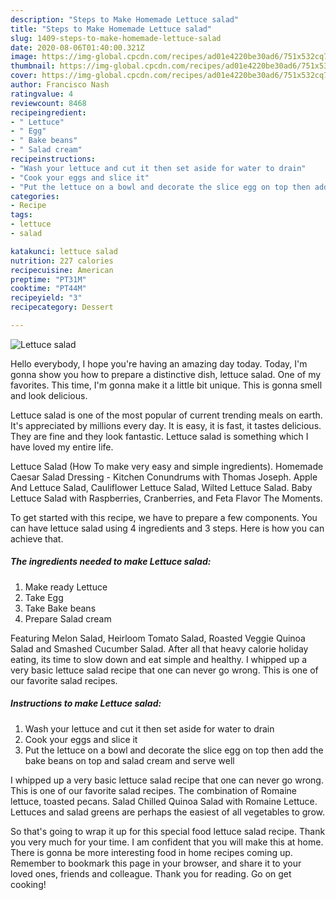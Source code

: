 ```yaml
---
description: "Steps to Make Homemade Lettuce salad"
title: "Steps to Make Homemade Lettuce salad"
slug: 1409-steps-to-make-homemade-lettuce-salad
date: 2020-08-06T01:40:00.321Z
image: https://img-global.cpcdn.com/recipes/ad01e4220be30ad6/751x532cq70/lettuce-salad-recipe-main-photo.jpg
thumbnail: https://img-global.cpcdn.com/recipes/ad01e4220be30ad6/751x532cq70/lettuce-salad-recipe-main-photo.jpg
cover: https://img-global.cpcdn.com/recipes/ad01e4220be30ad6/751x532cq70/lettuce-salad-recipe-main-photo.jpg
author: Francisco Nash
ratingvalue: 4
reviewcount: 8468
recipeingredient:
- " Lettuce"
- " Egg"
- " Bake beans"
- " Salad cream"
recipeinstructions:
- "Wash your lettuce and cut it then set aside for water to drain"
- "Cook your eggs and slice it"
- "Put the lettuce on a bowl and decorate the slice egg on top then add the bake beans on top and salad cream and serve well"
categories:
- Recipe
tags:
- lettuce
- salad

katakunci: lettuce salad 
nutrition: 227 calories
recipecuisine: American
preptime: "PT31M"
cooktime: "PT44M"
recipeyield: "3"
recipecategory: Dessert

---
```



![Lettuce salad](https://img-global.cpcdn.com/recipes/ad01e4220be30ad6/751x532cq70/lettuce-salad-recipe-main-photo.jpg)

Hello everybody, I hope you're having an amazing day today. Today, I'm gonna show you how to prepare a distinctive dish, lettuce salad. One of my favorites. This time, I'm gonna make it a little bit unique. This is gonna smell and look delicious.

Lettuce salad is one of the most popular of current trending meals on earth. It's appreciated by millions every day. It is easy, it is fast, it tastes delicious. They are fine and they look fantastic. Lettuce salad is something which I have loved my entire life.

Lettuce Salad (How To make very easy and simple ingredients). Homemade Caesar Salad Dressing - Kitchen Conundrums with Thomas Joseph. Apple And Lettuce Salad, Cauliflower Lettuce Salad, Wilted Lettuce Salad. Baby Lettuce Salad with Raspberries, Cranberries, and Feta Flavor The Moments.


To get started with this recipe, we have to prepare a few components. You can have lettuce salad using 4 ingredients and 3 steps. Here is how you can achieve that.

<!--inarticleads1-->

##### The ingredients needed to make Lettuce salad:

1. Make ready  Lettuce
1. Take  Egg
1. Take  Bake beans
1. Prepare  Salad cream


Featuring Melon Salad, Heirloom Tomato Salad, Roasted Veggie Quinoa Salad and Smashed Cucumber Salad. After all that heavy calorie holiday eating, its time to slow down and eat simple and healthy. I whipped up a very basic lettuce salad recipe that one can never go wrong. This is one of our favorite salad recipes. 

<!--inarticleads2-->

##### Instructions to make Lettuce salad:

1. Wash your lettuce and cut it then set aside for water to drain
1. Cook your eggs and slice it
1. Put the lettuce on a bowl and decorate the slice egg on top then add the bake beans on top and salad cream and serve well


I whipped up a very basic lettuce salad recipe that one can never go wrong. This is one of our favorite salad recipes. The combination of Romaine lettuce, toasted pecans. Salad Chilled Quinoa Salad with Romaine Lettuce. Lettuces and salad greens are perhaps the easiest of all vegetables to grow. 

So that's going to wrap it up for this special food lettuce salad recipe. Thank you very much for your time. I am confident that you will make this at home. There is gonna be more interesting food in home recipes coming up. Remember to bookmark this page in your browser, and share it to your loved ones, friends and colleague. Thank you for reading. Go on get cooking!
